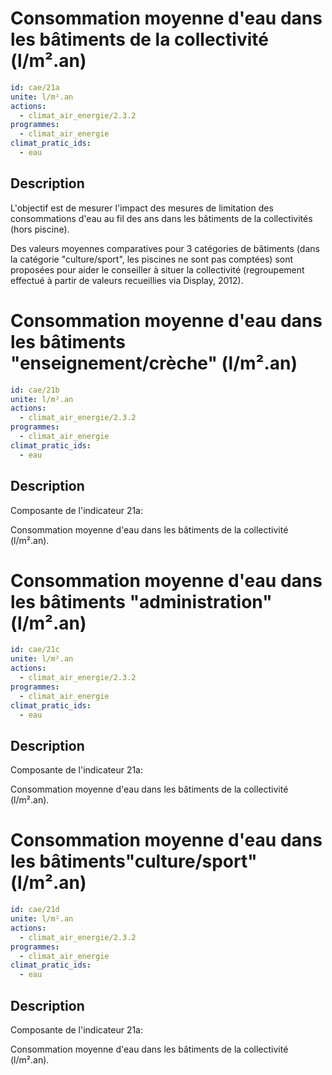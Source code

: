 # Consommation moyenne d'eau dans les bâtiments de la collectivité (l/m².an)
```yaml
id: cae/21a
unite: l/m².an
actions:
  - climat_air_energie/2.3.2
programmes:
  - climat_air_energie
climat_pratic_ids:
  - eau
```
## Description
L'objectif est de mesurer l'impact des mesures de limitation des consommations d'eau au fil des ans dans les bâtiments de la collectivités (hors piscine).

Des valeurs moyennes comparatives pour 3 catégories de bâtiments (dans la catégorie "culture/sport", les piscines ne sont pas comptées) sont proposées pour aider le conseiller à situer la collectivité (regroupement effectué à partir de valeurs recueillies via Display, 2012).




# Consommation moyenne d'eau dans les bâtiments "enseignement/crèche" (l/m².an)
```yaml
id: cae/21b
unite: l/m².an
actions:
  - climat_air_energie/2.3.2
programmes:
  - climat_air_energie
climat_pratic_ids:
  - eau
```
## Description
Composante de l'indicateur 21a:

Consommation moyenne d'eau dans les bâtiments de la collectivité (l/m².an).




# Consommation moyenne d'eau dans les bâtiments "administration" (l/m².an)
```yaml
id: cae/21c
unite: l/m².an
actions:
  - climat_air_energie/2.3.2
programmes:
  - climat_air_energie
climat_pratic_ids:
  - eau
```
## Description
Composante de l'indicateur 21a:

Consommation moyenne d'eau dans les bâtiments de la collectivité (l/m².an).




# Consommation moyenne d'eau dans les bâtiments"culture/sport" (l/m².an)
```yaml
id: cae/21d
unite: l/m².an
actions:
  - climat_air_energie/2.3.2
programmes:
  - climat_air_energie
climat_pratic_ids:
  - eau
```
## Description
Composante de l'indicateur 21a:

Consommation moyenne d'eau dans les bâtiments de la collectivité (l/m².an).




